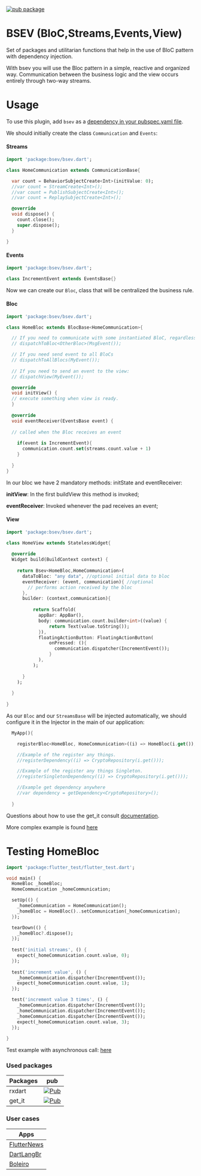 [![pub package](https://img.shields.io/pub/v/bsev.svg)](https://pub.dartlang.org/packages/bsev)

# BSEV (BloC,Streams,Events,View)

Set of packages and utilitarian functions that help in the use of BloC pattern with dependency injection.

With bsev you will use the Bloc pattern in a simple, reactive and organized way. Communication between the business logic and the view occurs entirely through two-way streams.

# Usage
To use this plugin, add `bsev` as a [dependency in your pubspec.yaml file](https://flutter.io/platform-plugins/).

We should initially create the class `Communication` and `Events`:

#### Streams

``` dart
import 'package:bsev/bsev.dart';

class HomeCommunication extends CommunicationBase{

  var count = BehaviorSubjectCreate<Int>(initValue: 0);
  //var count = StreamCreate<Int>();
  //var count = PublishSubjectCreate<Int>();
  //var count = ReplaySubjectCreate<Int>();

  @override
  void dispose() {
    count.close();
    super.dispose();
  }

}

```

#### Events

``` dart
import 'package:bsev/bsev.dart';

class IncrementEvent extends EventsBase{}

```

Now we can create our `Bloc`, class that will be centralized the business rule.

#### Bloc

``` dart
import 'package:bsev/bsev.dart';

class HomeBloc extends BlocBase<HomeCommunication>{

  // If you need to communicate with some instantiated BloC, regardless of whether part of your tree of widgets can use:
  // dispatchToBloc<OtherBloc>(MsgEvent());

  // If you need send event to all BloCs
  // dispatchToAllBlocs(MyEvent());
  
  // If you need to send an event to the view:
  // dispatchView(MyEvent());

  @override
  void initView() {
  // execute something when view is ready.
  }
  
  @override
  void eventReceiver(EventsBase event) {
  
  // called when the Bloc receives an event
  
    if(event is IncrementEvent){
      communication.count.set(streams.count.value + 1)
    }
    
  }
}

```

In our bloc we have 2 mandatory methods: initState and eventReceiver:

**initView**: In the first buildView this method is invoked;

**eventReceiver**: Invoked whenever the pad receives an event;

#### View

``` dart
import 'package:bsev/bsev.dart';

class HomeView extends StatelessWidget{
  
  @override
  Widget build(BuildContext context) {
    
    return Bsev<HomeBloc,HomeCommunication>(
      dataToBloc: "any data", //optional initial data to bloc
      eventReceiver: (event, communication){ //optional
        // performs action received by the bloc
      },
      builder: (context,communication){
      
          return Scaffold(
            appBar: AppBar(),
            body: communication.count.builder<int>((value) {
                return Text(value.toString());
            }),
            floatingActionButton: FloatingActionButton(
                onPressed: (){
                  communication.dispatcher(IncrementEvent());
                }
            ),
          );
      
      }
    );
    
  }
  
}

```

As our `Bloc` and our `StreamsBase` will be injected automatically, we should configure it in the Injector in the main of our application:

``` dart
  MyApp(){

    registerBloc<HomeBloc, HomeCommunication>((i) => HomeBloc(i.get()), () => HomeCommunication());

    //Example of the register any things.
    //registerDependency((i) => CryptoRepository(i.get()));

    //Example of the register any things Singleton.
    //registerSingletonDependency((i) => CryptoRepository(i.get()));

    //Example get dependency anywhere
    //var dependency = getDependency<CryptoRepository>();
    
  }
```
Questions about how to use the get_it consult [documentation](https://pub.dev/packages/get_it).

More complex example is found [here](https://github.com/RafaelBarbosatec/bsev/tree/master/example)

# Testing HomeBloc
```dart
import 'package:flutter_test/flutter_test.dart';

void main() {
  HomeBloc _homeBloc;
  HomeCommunication _homeCommunication;

  setUp(() {
    _homeCommunication = HomeCommunication();
    _homeBloc = HomeBloc()..setCommunication(_homeCommunication);
  });

  tearDown(() {
    _homeBloc?.dispose();
  });
  
  test('initial streams', () {
    expect(_homeCommunication.count.value, 0);
  });
  
  test('increment value', () {
    _homeCommunication.dispatcher(IncrementEvent());
    expect(_homeCommunication.count.value, 1);
  });

  test('increment value 3 times', () {
    _homeCommunication.dispatcher(IncrementEvent());
    _homeCommunication.dispatcher(IncrementEvent());
    _homeCommunication.dispatcher(IncrementEvent());
    expect(_homeCommunication.count.value, 3);
  });
  
}
```

Test example with asynchronous call: [here](https://github.com/RafaelBarbosatec/bsev/blob/develop/example/test/home_bloc_test.dart)


### Used packages

Packages | pub
--------- | ------
rxdart     | [![Pub](https://img.shields.io/pub/v/rxdart.svg)](https://pub.dartlang.org/packages/rxdart)
get_it    | [![Pub](https://img.shields.io/pub/v/get_it.svg)](https://pub.dev/packages/get_it)

### User cases

Apps | 
--------- |
[FlutterNews](https://github.com/RafaelBarbosatec/flutter_news)     | 
[DartLangBr](https://github.com/dartlangbr/dart_lang_br_flutter_app)     | 
[Boleiro](http://boleiroapp.com.br/)     | 

